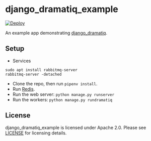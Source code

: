 # django_dramatiq_example

[![Deploy](https://www.herokucdn.com/deploy/button.svg)](https://heroku.com/deploy)

An example app demonstrating [django_dramatiq][django_dramatiq].


## Setup
* Services  
```
sudo apt install rabbitmq-server
rabbitmq-server -detached
```
* Clone the repo, then run 
```pipenv install```.
* Run [Redis][redis].
* Run the web server: ```python manage.py runserver```
* Run the workers: ```python manage.py rundramatiq```


## License

django_dramatiq_example is licensed under Apache 2.0.  Please see
[LICENSE][license] for licensing details.


[django_dramatiq]: https://github.com/Bogdanp/django_dramatiq
[redis]: https://redis.io
[license]: https://github.com/Bogdanp/django_dramatiq_example/blob/master/LICENSE
